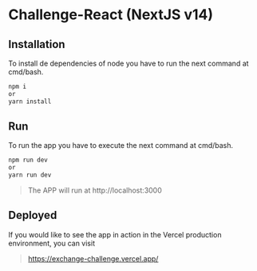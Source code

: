 # Challenge-React (NextJS v14)

## Installation

To install de dependencies of node you have to run the next command at cmd/bash.

```cmd
npm i
or
yarn install
```

## Run

To run the app you have to execute the next command at cmd/bash.

```cmd
npm run dev
or
yarn run dev
```

> The APP will run at http://localhost:3000

## Deployed

If you would like to see the app in action in the Vercel production environment, you can visit

> https://exchange-challenge.vercel.app/

